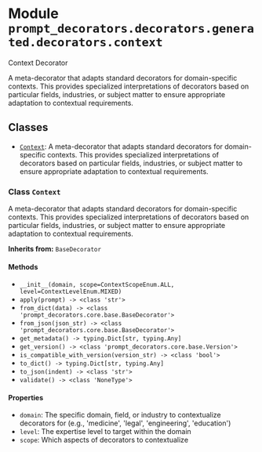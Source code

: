 # Module `prompt_decorators.decorators.generated.decorators.context`

Context Decorator

A meta-decorator that adapts standard decorators for domain-specific contexts. This provides specialized interpretations of decorators based on particular fields, industries, or subject matter to ensure appropriate adaptation to contextual requirements.

## Classes

- [`Context`](#class-context): A meta-decorator that adapts standard decorators for domain-specific contexts. This provides specialized interpretations of decorators based on particular fields, industries, or subject matter to ensure appropriate adaptation to contextual requirements.

### Class `Context`

A meta-decorator that adapts standard decorators for domain-specific contexts. This provides specialized interpretations of decorators based on particular fields, industries, or subject matter to ensure appropriate adaptation to contextual requirements.

**Inherits from:** `BaseDecorator`

#### Methods

- `__init__(domain, scope=ContextScopeEnum.ALL, level=ContextLevelEnum.MIXED)`
- `apply(prompt) -> <class 'str'>`
- `from_dict(data) -> <class 'prompt_decorators.core.base.BaseDecorator'>`
- `from_json(json_str) -> <class 'prompt_decorators.core.base.BaseDecorator'>`
- `get_metadata() -> typing.Dict[str, typing.Any]`
- `get_version() -> <class 'prompt_decorators.core.base.Version'>`
- `is_compatible_with_version(version_str) -> <class 'bool'>`
- `to_dict() -> typing.Dict[str, typing.Any]`
- `to_json(indent) -> <class 'str'>`
- `validate() -> <class 'NoneType'>`
#### Properties

- `domain`: The specific domain, field, or industry to contextualize decorators for (e.g., 'medicine', 'legal', 'engineering', 'education')
- `level`: The expertise level to target within the domain
- `scope`: Which aspects of decorators to contextualize
